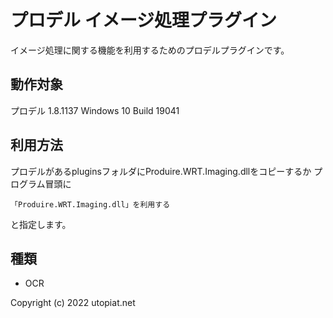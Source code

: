 # プロデル イメージ処理プラグイン
イメージ処理に関する機能を利用するためのプロデルプラグインです。

## 動作対象
プロデル 1.8.1137
Windows 10 Build 19041

## 利用方法
プロデルがあるpluginsフォルダにProduire.WRT.Imaging.dllをコピーするか
プログラム冒頭に
```
「Produire.WRT.Imaging.dll」を利用する
```
と指定します。

## 種類

- OCR


Copyright (c) 2022 utopiat.net